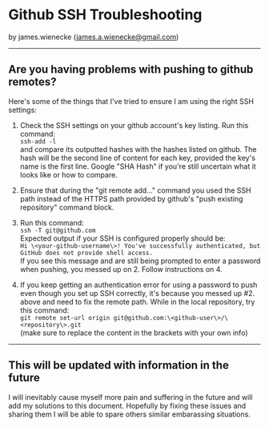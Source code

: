 # Github SSH Troubleshooting
by james.wienecke (james.a.wienecke@gmail.com)

---

## Are you having problems with pushing to github remotes?
Here's some of the things that I've tried to ensure I am using the right SSH settings:  

1. Check the SSH settings on your github account's key listing. Run this command:  
`ssh-add -l`  
and compare its outputted hashes with the hashes listed on github. The hash will be the second line of content for each key, provided the key's name is the first line. Google "SHA Hash" if you're still uncertain what it looks like or how to compare.

2. Ensure that during the "git remote add..." command you used the SSH path instead of the HTTPS path provided by github's "push existing repository" command block.

3. Run this command:  
`ssh -T git@github.com`  
Expected output if your SSH is configured properly should be:  
`Hi \<your-github-username\>! You've successfully authenticated, but GitHub does not provide shell access.`  
If you see this message and are still being prompted to enter a password when pushing, you messed up on 2. Follow instructions on 4.

4. If you keep getting an authentication error for using a password to push even though you set up SSH correctly, it's because you messed up #2. above and need to fix the remote path. While in the local repository, try this command:  
`git remote set-url origin git@github.com:\<github-user\>/\<repository\>.git`  
(make sure to replace the content in the brackets with your own info)

---

## This will be updated with information in the future
I will inevitably cause myself more pain and suffering in the future and will add my solutions to this document. Hopefully by fixing these issues and sharing them I will be able to spare others similar embarassing situations.
